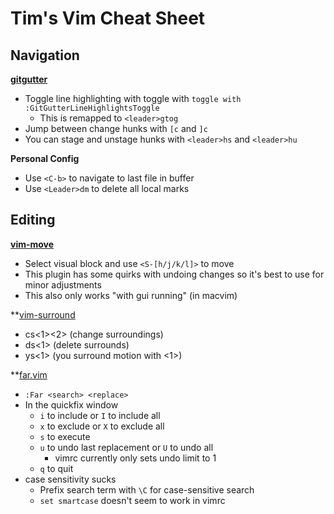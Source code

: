 # Tim's Vim Cheat Sheet

## Navigation

**[gitgutter](https://github.com/airblade/vim-gitgutter)**

- Toggle line highlighting with toggle with `toggle with :GitGutterLineHighlightsToggle`
  - This is remapped to `<leader>gtog`
- Jump between change hunks with `[c` and `]c`
- You can stage and unstage hunks with `<leader>hs` and `<leader>hu`

**Personal Config**

- Use `<C-b>` to navigate to last file in buffer
- Use `<Leader>dm` to delete all local marks

## Editing

**[vim-move](https://github.com/matze/vim-move)**

- Select visual block and use `<S-[h/j/k/l]>` to move
- This plugin has some quirks with undoing changes so it's best to use for minor adjustments
- This also only works "with gui running" (in macvim)

**[vim-surround](https://github.com/tpope/vim-surround)

- cs<1><2> (change surroundings)
- ds<1> (delete surrounds)
- ys<motion><1> (you surround motion with <1>)

**[far.vim](https://github.com/brooth/far.vim)

- `:Far <search> <replace>`
- In the quickfix window
  - `i` to include or `I` to include all
  - `x` to exclude or `X` to exclude all
  - `s` to execute
  - `u` to undo last replacement or `U` to undo all
    - vimrc currently only sets undo limit to 1
  - `q` to quit
- case sensitivity sucks
  - Prefix search term with `\C` for case-sensitive search
  - `set smartcase` doesn't seem to work in vimrc

